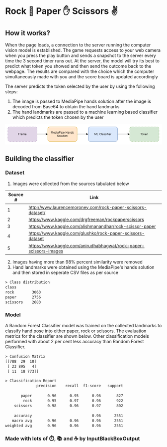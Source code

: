 #  Rock 👊 Paper ✋ Scissors ✌

## How it works?
When the page loads, a connection to the server running the computer vision model is established. The game requests access to your web camera when you press the play button and sends a snapshot to the server every time the 3 second timer runs out. At the server, the model will try its best to predict what token you showed and then send the outcome back to the webpage. The results are compared with the choice which the computer simultaneously made with you and the score board is updated accordingly

The server predicts the token selected by the user by using the following steps:
1. The image is passed to MediaPipe hands solution after the image is decoded from Base64 to obtain the hand landmarks
1. The hand landmarks are passed to a machine learning based classifier which predicts the token chosen by the user

![](docs/images/process.drawio.png)

## Building the classifier
### Dataset
1. Images were collected from the sources tabulated below

|Source #|Link|
|--|--|
|1|http://www.laurencemoroney.com/rock-paper-scissors-dataset/|
|2|https://www.kaggle.com/drgfreeman/rockpaperscissors|
|3|https://www.kaggle.com/alishmanandhar/rock-scissor-paper|
|4|https://www.kaggle.com/glushko/rock-paper-scissors-dataset|
|5|https://www.kaggle.com/anirudhabhagwat/rock-paper-scissors-images|

2. Images having more than 98% percent similarity were removed 
3. Hand landmarks were obtained using the MediaPipe's hands solution and then stored in seperate CSV files as per source

```text
> Class distribution
class
rock        3063
paper       2756
scissors    2683
```

### Model
A Random Forest Classifier model was trained on the collected landmarks to classify hand pose into either paper, rock or scissors. The evaluation metrics for the classifier are shown below. Other classification models performed with about 2 per cent less accuracy than Random Forest Classifier. 

```text
> Confusion Matrix
[[788  29  10]
 [ 23 895   4]
 [ 11  18 773]]
```
```text
> Classification Report
              precision    recall  f1-score   support

       paper       0.96      0.95      0.96       827
        rock       0.95      0.97      0.96       922
    scissors       0.98      0.96      0.97       802

    accuracy                           0.96      2551
   macro avg       0.96      0.96      0.96      2551
weighted avg       0.96      0.96      0.96      2551

```

### Made with lots of ⏱️, 📚 and ☕ by InputBlackBoxOutput
